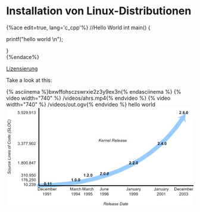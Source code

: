 # Installation von Linux-Distributionen

{%ace edit=true,  lang='c_cpp'%}
//Hello World
int main() {

  printf("hello world \n");

}  
{%endace%}

[Lizensierung](./open-source-lizensierung.md)

Take a look at this:
 
{% asciinema %}bxwffohsczswrxie2z3y9ex3n{% endasciinema %}
{% video width="740" %} /videos/ahrs.mp4{% endvideo %}
{% video width="740" %} /videos/out.ogv{% endvideo %}
hello world 
![](/images/kernel_versions_sloc.jpg)  